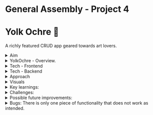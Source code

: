 # General Assembly - Project 4
# Yolk Ochre :egg:
A richly featured CRUD app geared towards art lovers.

<details>
  <summary>Aim</summary>
  <ul>
    <li>On your own or in teams, build a full stack application.</li>
    <li>Use PostegreSQL, Python, Django REST framework, React.js & Node.</li>
    <li>Include at least one ‘one-to-many’ or one ‘many-to-many’ relationship.</li>
    <li>For a challenge - include Authentication.</li>
    <li>Use SASS for styling</li>
    <li>For a challenge include one or more dependencies for React libraries</li>
    <li>It can be a direct clone of, or inspired by, an existing website.</li>
    <li>Make wireframes as part of your planning in order for us to sign you off. </li>
  </ul>
</details>

<details>
  <summary>YolkOchre - Overview.</summary>
  <ul>
    <li>A dynamic web application geared towards the Art world.</li>
    <li>Upload, view, and update Artworks on the database - includes a caption and location.</li>
    <li><em>Like</em> or <em>unlike</em> art posts by other users and see who already likes a particular post.</li>
    <li><em>Follow</em> and or <em>Favourite</em> other users</li>
    <li>View posts by people you favourite on the star page</li>
    <li>
      View other users profiles - see their bio, who follows them, who they follow, who they favourite and who they’re favourites by. 
    </li>
    <li>Authentication (Register / Login & perform restricted actions when logged in)</li>
    <li>Consistent styling throughout, achieved mainly with SASS and react-bootstrap</li>
  </ul>
</details>

<details>
  <summary>Tech - Frontend</summary>
  <ul>
    <li>
      <details>
        <summary>  JavaScript / REACT / React-Bootstrap / HTML - 55% :</summary>
        <ul>
          <li>The client facing APP.</li>
          <li>Components of all shapes and sizes for getting and displaying data</li>
          <li>Helper functions (configurable blueprints for sending requests) </li>
          <li>Various pages on which components are rendered</li>
          <li>Index.js where the client facing app is injected into the document root (an HTML file)</li>
        </ul>
      </details>
    </li>
    <li>
      <details>
        <summary>SASS - 6% :</summary>
        <ul>
          <li>Positioning, fonts & colouring.</li>
        </ul>
      </details>
    </li>
  </ul>
</details>  

<details>
  <summary>Tech - Backend</summary>
    <ul>
      <li>
        Models - Exported schemas for data which will be added - this includes seeded data and also any relationships (one-to-many & many-to-many ) including:
        <ul>
          <li>
            <strong>
               Custom user model which has multiple many-to-many relationships with itself – when a user follows or favourites another user, their own following                  and favourite-users data is updated.
            </strong>
          </li>
          <li>Art has a one-to-many relationship with User model (one user can own many artworks)</li>
          <li>Art has a many-many relationship with User model (many users can ‘like’ many artworks)</li>
          <li>Comments (yet to be hooked up on the frontend)  has a one-to-many relationship with Art model (one artwork can have many comments)</li>
          <li>Comments has a one-many relationship with User model (one user can make many comments)</li>
        </ul>
      </li>
      <li>Configuration</li>
      <li>Controllers (functions which handle incoming requests) - these include permissions to restrict access.</li>
      <li>Serializers - translate Django models into other data types, for sending and receiving data as JSON. </li>
    </ul>
</details>

<details>
  <summary>Approach</summary>
  <ul>
    <li>
      <details>
        <summary>Beginning  - planning :</summary>
        <ul>
          <li>
            I created an EntityRelationshipDiagram (ERD) - a visual aid in planning.  A graphic depiction of the relationships in the tabular data my project would             consist of.
          </li>
          <li>Then wireframes to visualise the entire client side app.</li>
          <li>Followed by lists of ‘to-dos’, ‘doing’, ‘done-front-end’ & ‘done-backend’</li>
          <li>I created a database using PostgreSQL</li>
          <li>Then began working on the project in VS.Code making sure the engine was postgresql.</li>
          <li>After setting up initial url for homepage</li>
          <li>
            I built the first model, ‘Art’, its urls, serializers & controllers - this took many revisions before I arrived at something usable for the final MVP.
          </li>
          <li>
            Then the <strong>custom user model</strong> and its respective urls, serializers and controllers. This is also where we introduce authentication. -                 again this had to be revised many times. 
          </li>
          <li>Finally, the comment model and its urls etc. I am still yet to use this up on the front end but it works.</li>
          <li>As I built these models and controllers (views) I tested them using Insomnia.</li>
          <li>When a feature seemed to be complete I committed my work to git and pushed it to github.</li>
        </ul>
      </details>
    </li>
    <li>
      <details>
        <summary>Middle - bulk of the project :</summary>
        <ul>
          <li>I began work on the frontend as usual - adding a ‘helpers’ folder containing configurable callback functions for making our requests.</li>
          <li>
            My thorough plan gave me a clear overview of the pages and components I would have to build for our MVP and I made quick progress with those - building             out things like the navigation bar and the footer which would be seen on every page - then the register and login form which I tested before moving on.
          </li>
          <li>
            I then built out all of the pages and components that would be used within them, testing things as I went along - always committing to get and pushing             to github at good checkpoints. 
          </li>
          <li>I then brought in React-Bootstrap components (a bunch of which I had never used before) to speed up styling and formatting. </li>
        </ul>
      </details>
    </li>
    <li>
      <details>
        <summary>End - polishing & testing :</summary>
        <ul>
          <li>I worked from the morning until the next morning, 5am, with very few breaks in order to deliver an MVP presentation a few hours later.</li>
          <li>I brought in React-Bootstrap-Icons to clean up the look and feel of the application, this really helps to create a finished, professional feel.</li>
          <li>
            I worked in SASS to implement my chosen color palette drawn from the name, YolkOchre, the fonts which were inspired by a magazine cover and the                     formatting, inspired by modern art galleries. I also used this time to customise all of the bootstrapped stuff to make it my own. 
          </li>
        </ul>
      </details>
    </li>
  </ul>
</details>

<details>
  <summary>Visuals</summary>
  <p>Planning on Trello:</p>
  <img src=https://user-images.githubusercontent.com/89402596/148811744-7560d3bc-2332-4a81-88f2-45f621b97ce3.png />
  <p>Register user:</p>
  <img src=https://user-images.githubusercontent.com/89402596/148812168-dbcb3101-4c3f-4e27-a742-dbf5f4f457b1.png />
  <p>Login:</p>
  <img src=https://user-images.githubusercontent.com/89402596/148812287-7b809613-d29e-4cde-88ae-711236dfd36e.png />
  <p>:house: Homepage - posts by users you follow</p>
  <img src=https://user-images.githubusercontent.com/89402596/148812538-70515d3b-33e3-4c6c-810a-3a0524e1dcf6.png />
  <p>:globe_with_meridians: Explore - all Art on the platform</p>
  <img src=https://user-images.githubusercontent.com/89402596/148812687-0d0d92bf-ef07-485e-bc98-5dc484d08b1c.png />
  <p>:star: Favourites - posts by your favourite users</p>
  <img src=https://user-images.githubusercontent.com/89402596/148812867-5dae2dad-ab06-4e39-b702-0c4465c2586a.png />
  <p>:mag: View one artwork</p>
  <img src=https://user-images.githubusercontent.com/89402596/148813790-8924f22a-ca91-430e-bc4f-220c482b05a9.png />
  <p>There's more to see - visit the website!</p>
</details>

<details>
  <summary>Key learnings:</summary>
  <ul>
    <li>Entity Relationship Diagrams for visualising tabular data and relationships.</li>
    <li>PostgreSQL</li>
    <li>Python syntax and abilities</li>
    <li>Django and the Rest framework</li>
    <li>One-to-many VS many-to-many relationships</li>
    <li>Furthering understanding of useEffect React hook</li>
    <li>
      Create all of the controllers you will need - if you want to fetch data based on a particular users Id, create a controller for this instead of fetching all       data and filtering it on the frontend. 
    </li>
  </ul>
</details>

<details>
  <summary>Challenges:</summary>
  <ul>
    <li>understanding serializers, translating django models appropriately for sending and receiving data.</li>
    <li>
      Creating reciprocal many to many relationships - the User model has multiple many-to-many relationships with itself. This must be reflected in the populated       serializer. 
    </li>
    <li>Correctly using useEffect (understanding still needs work).</li>
  </ul>
</details>

<details>
  <summary>Possible future improvements:</summary>
  <ul>
    <li>Give Users the ability to delete their own artwork posts.</li>
    <li>Make the ‘like’ button available anywhere the post is visible.</li>
    <li>
      <strong>
        Hook up the functionality for commenting on posts.
      </strong>
    </li>
    <li>
      <strong>
        Make posts by a particular user visible on their profile page. 
      </strong>
    </li>
    <li>
      <strong>
        Add a search bar to search for artists by name, possibly art by location or genre!
      </strong>
    </li>
    <li>
      <strong>
        Implement responsive design.
      </strong>
    </li>
    <li>
      <strong>
        Use three.js to create and add a layer of visual interest to the site. 
      </strong>
    </li>
    <li>
      <strong>
        IMAGE UPLOAD 
      </strong>
      - currently the user has to include a URL for image upload.
    </li>
  </ul>
</details>


<details>
  <summary>Bugs: There is only one piece of functionality that does not work as intended.</summary>
  <ul>
    <li>
      I could not make the list of artworks by a particular user visible on ‘other-users-profile’ and I am still unsure why - I will look again at this problem         soon.
    </li>
  </ul>
</details>












